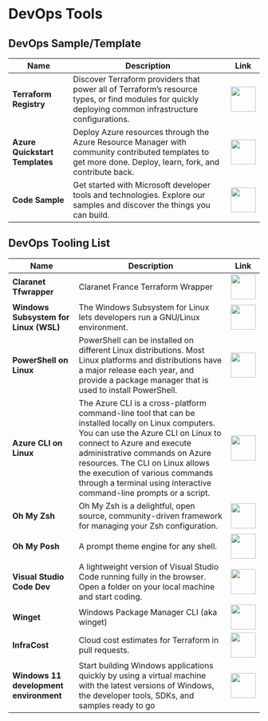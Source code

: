# DevOps Tools

## DevOps Sample/Template

| Name | Description | Link |
|--|--|--|
| **Terraform Registry** | Discover Terraform providers that power all of Terraform’s resource types, or find modules for quickly deploying common infrastructure configurations. | <a href="https://registry.terraform.io"><img src="https://github.com/jcabeza/azure/blob/main/docs/assets/reshot-icon-link.svg?raw=true" width="50"/></a> |
| **Azure Quickstart Templates** | Deploy Azure resources through the Azure Resource Manager with community contributed templates to get more done. Deploy, learn, fork, and contribute back. | <a href="https://azure.microsoft.com/en-us/resources/templates"><img src="https://github.com/jcabeza/azure/blob/main/docs/assets/reshot-icon-link.svg?raw=true" width="50"/></a> |
| **Code Sample** | Get started with Microsoft developer tools and technologies. Explore our samples and discover the things you can build. | <a href="ttps://docs.microsoft.com/fr-fr/samples/browse/?products"><img src="https://github.com/jcabeza/azure/blob/main/docs/assets/reshot-icon-link.svg?raw=true" width="50"/></a> |

## DevOps Tooling List

| Name | Description | Link |
|--|--|--|
| **Claranet Tfwrapper** | Claranet France Terraform Wrapper | <a href="https://github.com/claranet/terraform-wrapper"><img src="https://github.com/jcabeza/azure/blob/main/docs/assets/reshot-icon-link.svg?raw=true" width="50"/></a> |
| **Windows Subsystem for Linux (WSL)** | The Windows Subsystem for Linux lets developers run a GNU/Linux environment. | <a href="https://docs.microsoft.com/en-us/windows/wsl/install"><img src="https://github.com/jcabeza/azure/blob/main/docs/assets/reshot-icon-link.svg?raw=true" width="50"/></a> |
| **PowerShell on Linux** | PowerShell can be installed on different Linux distributions. Most Linux platforms and distributions have a major release each year, and provide a package manager that is used to install PowerShell. | <a href="https://docs.microsoft.com/en-us/powershell/scripting/install/installing-powershell-on-linux?view=powershell-7.2"><img src="https://github.com/jcabeza/azure/blob/main/docs/assets/reshot-icon-link.svg?raw=true" width="50"/></a> |
| **Azure CLI on Linux** | The Azure CLI is a cross-platform command-line tool that can be installed locally on Linux computers. You can use the Azure CLI on Linux to connect to Azure and execute administrative commands on Azure resources. The CLI on Linux allows the execution of various commands through a terminal using interactive command-line prompts or a script. | <a href="https://docs.microsoft.com/en-us/cli/azure/install-azure-cli-linux?pivots=apt"><img src="https://github.com/jcabeza/azure/blob/main/docs/assets/reshot-icon-link.svg?raw=true" width="50"/></a> |
| **Oh My Zsh** | Oh My Zsh is a delightful, open source, community-driven framework for managing your Zsh configuration. | <a href="https://ohmyz.sh/"><img src="https://github.com/jcabeza/azure/blob/main/docs/assets/reshot-icon-link.svg?raw=true" width="50"/></a> |
| **Oh My Posh** | A prompt theme engine for any shell. | <a href="https://www.ohmyposh.dev/"><img src="https://github.com/jcabeza/azure/blob/main/docs/assets/reshot-icon-link.svg?raw=true" width="50"/></a> |
| **Visual Studio Code Dev** | A lightweight version of Visual Studio Code running fully in the browser. Open a folder on your local machine and start coding. | <a href="https://vscode.dev/"><img src="https://github.com/jcabeza/azure/blob/main/docs/assets/reshot-icon-link.svg?raw=true" width="50"/></a> |
| **Winget** | Windows Package Manager CLI (aka winget) | <a href="https://github.com/microsoft/winget-cli"><img src="https://github.com/jcabeza/azure/blob/main/docs/assets/reshot-icon-link.svg?raw=true" width="50"/></a> |
| **InfraCost** | Cloud cost estimates for Terraform in pull requests. | <a href="https://www.infracost.io/"><img src="https://github.com/jcabeza/azure/blob/main/docs/assets/reshot-icon-link.svg?raw=true" width="50"/></a> |
| **Windows 11 development environment** | Start building Windows applications quickly by using a virtual machine with the latest versions of Windows, the developer tools, SDKs, and samples ready to go | <a href="https://developer.microsoft.com/en-us/windows/downloads/virtual-machines"><img src="https://github.com/jcabeza/azure/blob/main/docs/assets/reshot-icon-link.svg?raw=true" width="50"/></a> |